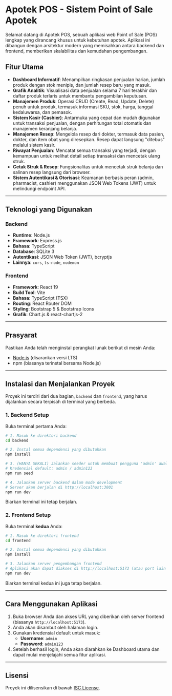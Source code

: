
# Apotek POS - Sistem Point of Sale Apotek

Selamat datang di Apotek POS, sebuah aplikasi web Point of Sale (POS) lengkap yang dirancang khusus untuk kebutuhan apotek. Aplikasi ini dibangun dengan arsitektur modern yang memisahkan antara backend dan frontend, memberikan skalabilitas dan kemudahan pengembangan.

## Fitur Utama

- **Dashboard Informatif**: Menampilkan ringkasan penjualan harian, jumlah produk dengan stok menipis, dan jumlah resep baru yang masuk.
- **Grafik Analitik**: Visualisasi data penjualan selama 7 hari terakhir dan daftar produk terlaris untuk membantu pengambilan keputusan.
- **Manajemen Produk**: Operasi CRUD (Create, Read, Update, Delete) penuh untuk produk, termasuk informasi SKU, stok, harga, tanggal kedaluwarsa, dan pemasok.
- **Sistem Kasir (Cashier)**: Antarmuka yang cepat dan mudah digunakan untuk transaksi penjualan, dengan perhitungan total otomatis dan manajemen keranjang belanja.
- **Manajemen Resep**: Mengelola resep dari dokter, termasuk data pasien, dokter, dan item obat yang diresepkan. Resep dapat langsung "ditebus" melalui sistem kasir.
- **Riwayat Penjualan**: Mencatat semua transaksi yang terjadi, dengan kemampuan untuk melihat detail setiap transaksi dan mencetak ulang struk.
- **Cetak Struk & Resep**: Fungsionalitas untuk mencetak struk belanja dan salinan resep langsung dari browser.
- **Sistem Autentikasi & Otorisasi**: Keamanan berbasis peran (admin, pharmacist, cashier) menggunakan JSON Web Tokens (JWT) untuk melindungi endpoint API.

---

## Teknologi yang Digunakan

### Backend
- **Runtime**: Node.js
- **Framework**: Express.js
- **Bahasa**: TypeScript
- **Database**: SQLite 3
- **Autentikasi**: JSON Web Token (JWT), bcryptjs
- **Lainnya**: `cors`, `ts-node`, `nodemon`

### Frontend
- **Framework**: React 19
- **Build Tool**: Vite
- **Bahasa**: TypeScript (TSX)
- **Routing**: React Router DOM
- **Styling**: Bootstrap 5 & Bootstrap Icons
- **Grafik**: Chart.js & react-chartjs-2

---

## Prasyarat

Pastikan Anda telah menginstal perangkat lunak berikut di mesin Anda:
- [Node.js](https://nodejs.org/) (disarankan versi LTS)
- npm (biasanya terinstal bersama Node.js)

---

## Instalasi dan Menjalankan Proyek

Proyek ini terdiri dari dua bagian, `backend` dan `frontend`, yang harus dijalankan secara terpisah di terminal yang berbeda.

### 1. Backend Setup

Buka terminal pertama Anda:

```bash
# 1. Masuk ke direktori backend
cd backend

# 2. Instal semua dependensi yang dibutuhkan
npm install

# 3. (HANYA SEKALI) Jalankan seeder untuk membuat pengguna 'admin' awal
# Kredensial default: admin / admin123
npm run seed

# 4. Jalankan server backend dalam mode development
# Server akan berjalan di http://localhost:3001
npm run dev
```

Biarkan terminal ini tetap berjalan.

### 2. Frontend Setup

Buka terminal **kedua** Anda:

```bash
# 1. Masuk ke direktori frontend
cd frontend

# 2. Instal semua dependensi yang dibutuhkan
npm install

# 3. Jalankan server pengembangan frontend
# Aplikasi akan dapat diakses di http://localhost:5173 (atau port lain yang ditampilkan)
npm run dev
```

Biarkan terminal kedua ini juga tetap berjalan.

---

## Cara Menggunakan Aplikasi

1.  Buka browser Anda dan akses URL yang diberikan oleh server frontend (biasanya `http://localhost:5173`).
2.  Anda akan disambut oleh halaman login.
3.  Gunakan kredensial default untuk masuk:
    -   **Username**: `admin`
    -   **Password**: `admin123`
4.  Setelah berhasil login, Anda akan diarahkan ke Dashboard utama dan dapat mulai menjelajahi semua fitur aplikasi.

---

## Lisensi

Proyek ini dilisensikan di bawah [ISC License](LICENSE).
